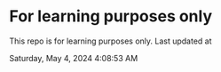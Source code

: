 # For learning purposes only
This repo is for learning purposes only.
Last updated at

Saturday, May 4, 2024 4:08:53 AM

